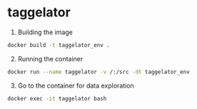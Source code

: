 # taggelator

1. Building the image
```bash
docker build -t taggelator_env .
```

2. Running the container
```bash
docker run --name taggelator -v /:/src -dt taggelator_env
```

3. Go to the container for data exploration
```bash
docker exec -it taggelator bash
```
